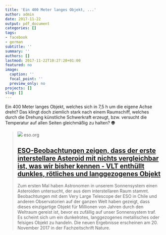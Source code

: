 ```yaml
---
title: 'Ein 400 Meter langes Objekt, ...'
author: admin
date: 2017-11-22
output: pdf_document
categories: []
tags:
- facebook
- german
subtitle: ''
summary: ''
authors: []
lastmod: 2017-11-22T10:27:20+01:00
featured: no
image:
  caption: ''
  focal_point: ''
  preview_only: no
projects: []
slug: []
---
```

Ein 400 Meter langes Objekt, welches sich in 7,5 h um die eigene Achse dreht? Das klingt doch ziemlich stark nach einem Raumschiff, welches durch die Drehung künstliche Schwerkraft erzeugt, bzw. versucht die Temperatur auf allen Seiten gleichmäßig zu halten? 👽
> [![](http://cdn.eso.org/images/screen/eso1737a.jpg)](https://www.eso.org/public/switzerland-de/news/eso1737/)
> eso.org
> ## [ESO-Beobachtungen zeigen, dass der erste interstellare Asteroid mit nichts vergleichbar ist, was wir bisher kennen - VLT enthüllt dunkles, rötliches und langgezogenes Objekt ](https://www.eso.org/public/switzerland-de/news/eso1737/)
>
>Zum ersten Mal haben Astronomen in unserem Sonnensystem einen Asteroiden untersucht, der aus dem interstellaren Raum stammt. Beobachtungen mit dem Very Large Telescope der ESO in Chile und anderen Observatorien auf der ganzen Welt haben gezeigt, dass dieses einzigartige Objekt für Millionen von Jahren durch den Weltraum gereist ist, bevor es zufällig auf unser Sonnensystem traf. Es scheint sich um ein dunkelrotes, langgezogenes metallisches oder felsiges Objekt zu handeln. Die neuen Ergebnisse erscheinen am 20. November 2017 in der Fachzeitschrift Nature.

